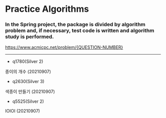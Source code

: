 # Practice Algorithms

### In the Spring project, the package is divided by algorithm problem and, if necessary, test code is written and algorithm study is performed.

https://www.acmicpc.net/problem/{QUESTION-NUMBER}

---------------------------------------------------------------------

+ q1780(Silver 2)

종이의 개수 (20210907)

+ q2630(Silver 3)

색종이 만들기 (20210907)

+ q5525(Silver 2)

IOIOI (20210907)
